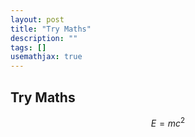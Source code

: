 ```yaml
---
layout: post
title: "Try Maths"
description: ""
tags: []
usemathjax: true
---
```


## Try Maths

$$E=mc^2$$
